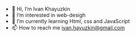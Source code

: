 - 👋 Hi, I’m Ivan Khayuzkin
- 👀 I’m interested in web-desigh
- 🌱 I’m currently learning Html, css and JavaScript
- 📫 How to reach me ivan.hayuzkin@gmail.com
